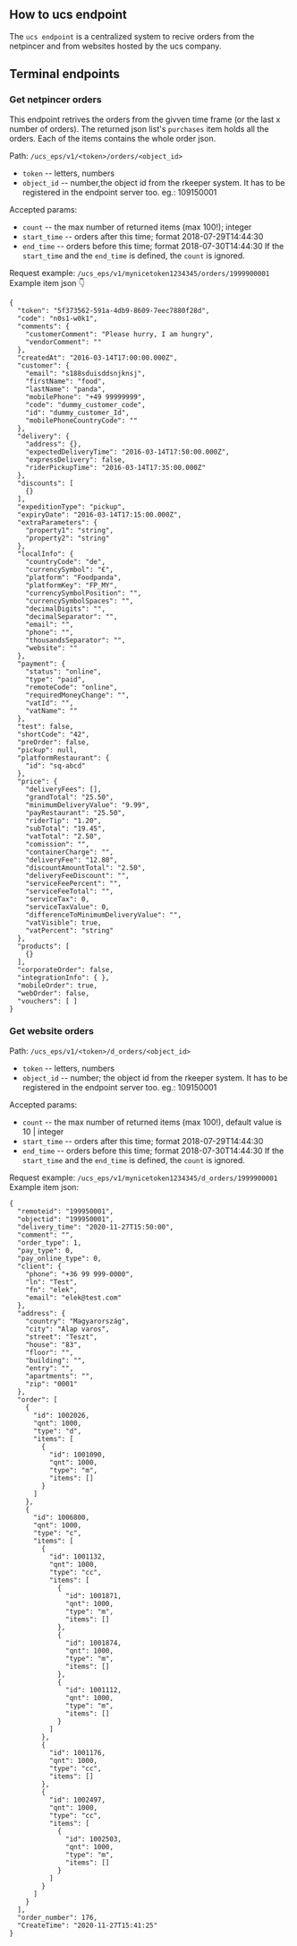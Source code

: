 ## How to ucs endpoint

The `ucs endpoint` is a centralized system to recive orders from the netpincer and from websites hosted by the ucs company.


## Terminal endpoints


### Get netpincer orders

This endpoint retrives the orders from the givven time frame (or the last x number of orders). The returned json list's `purchases` item holds all the orders. Each of the items contains the whole order json.

Path: `/ucs_eps/v1/<token>/orders/<object_id>`
- `token` -- letters, numbers
- `object_id` -- number,the object id from the rkeeper system. It has to be registered in the endpoint server too. eg.: 109150001

Accepted params:
- `count` -- the max number of returned items (max 100!); integer
- `start_time` -- orders after this time; format 2018-07-29T14:44:30
- `end_time` -- orders before this time; format 2018-07-30T14:44:30
If the `start_time` and the `end_time` is defined, the `count` is ignored.

Request example: `/ucs_eps/v1/mynicetoken1234345/orders/1999900001` 
Example item json 👇
  
```
{
  "token": "5f373562-591a-4db9-8609-7eec7880f28d",
  "code": "n0s1-w0k1",
  "comments": {
    "customerComment": "Please hurry, I am hungry",
    "vendorComment": ""
  },
  "createdAt": "2016-03-14T17:00:00.000Z",
  "customer": {
    "email": "s188sduisddsnjknsj",
    "firstName": "food",
    "lastName": "panda",
    "mobilePhone": "+49 99999999",
    "code": "dummy_customer_code",
    "id": "dummy_customer_Id",
    "mobilePhoneCountryCode": ""
  },
  "delivery": {
    "address": {},
    "expectedDeliveryTime": "2016-03-14T17:50:00.000Z",
    "expressDelivery": false,
    "riderPickupTime": "2016-03-14T17:35:00.000Z"
  },
  "discounts": [
    {}
  ],
  "expeditionType": "pickup",
  "expiryDate": "2016-03-14T17:15:00.000Z",
  "extraParameters": {
    "property1": "string",
    "property2": "string"
  },
  "localInfo": {
    "countryCode": "de",
    "currencySymbol": "€",
    "platform": "Foodpanda",
    "platformKey": "FP_MY",
    "currencySymbolPosition": "",
    "currencySymbolSpaces": "",
    "decimalDigits": "",
    "decimalSeparator": "",
    "email": "",
    "phone": "",
    "thousandsSeparator": "",
    "website": ""
  },
  "payment": {
    "status": "online",
    "type": "paid",
    "remoteCode": "online",
    "requiredMoneyChange": "",
    "vatId": "",
    "vatName": ""
  },
  "test": false,
  "shortCode": "42",
  "preOrder": false,
  "pickup": null,
  "platformRestaurant": {
    "id": "sq-abcd"
  },
  "price": {
    "deliveryFees": [],
    "grandTotal": "25.50",
    "minimumDeliveryValue": "9.99",
    "payRestaurant": "25.50",
    "riderTip": "1.20",
    "subTotal": "19.45",
    "vatTotal": "2.50",
    "comission": "",
    "containerCharge": "",
    "deliveryFee": "12.80",
    "discountAmountTotal": "2.50",
    "deliveryFeeDiscount": "",
    "serviceFeePercent": "",
    "serviceFeeTotal": "",
    "serviceTax": 0,
    "serviceTaxValue": 0,
    "differenceToMinimumDeliveryValue": "",
    "vatVisible": true,
    "vatPercent": "string"
  },
  "products": [
    {}
  ],
  "corporateOrder": false,
  "integrationInfo": { },
  "mobileOrder": true,
  "webOrder": false,
  "vouchers": [ ]
}
```

### Get website orders

Path: `/ucs_eps/v1/<token>/d_orders/<object_id>`
- `token` -- letters, numbers
- `object_id` -- number; the object id from the rkeeper system. It has to be registered in the endpoint server too. eg.: 109150001

Accepted params:
- `count` -- the max number of returned items (max 100!), default value is 10 | integer
- `start_time` -- orders after this time; format 2018-07-29T14:44:30
- `end_time` -- orders before this time; format 2018-07-30T14:44:30
If the `start_time` and the `end_time` is defined, the `count` is ignored.


Request example: `/ucs_eps/v1/mynicetoken1234345/d_orders/1999900001` 
Example item json:

```
{
  "remoteid": "199950001",
  "objectid": "199950001",
  "delivery_time": "2020-11-27T15:50:00",
  "comment": "",
  "order_type": 1,
  "pay_type": 0,
  "pay_online_type": 0,
  "client": {
    "phone": "+36 99 999-0000",
    "ln": "Test",
    "fn": "elek",
    "email": "elek@test.com"
  },
  "address": {
    "country": "Magyarország",
    "city": "Alap varos",
    "street": "Teszt",
    "house": "83",
    "floor": "",
    "building": "",
    "entry": "",
    "apartments": "",
    "zip": "0001"
  },
  "order": [
    {
      "id": 1002026,
      "qnt": 1000,
      "type": "d",
      "items": [
        {
          "id": 1001090,
          "qnt": 1000,
          "type": "m",
          "items": []
        }
      ]
    },
    {
      "id": 1006800,
      "qnt": 1000,
      "type": "c",
      "items": [
        {
          "id": 1001132,
          "qnt": 1000,
          "type": "cc",
          "items": [
            {
              "id": 1001871,
              "qnt": 1000,
              "type": "m",
              "items": []
            },
            {
              "id": 1001874,
              "qnt": 1000,
              "type": "m",
              "items": []
            },
            {
              "id": 1001112,
              "qnt": 1000,
              "type": "m",
              "items": []
            }
          ]
        },
        {
          "id": 1001176,
          "qnt": 1000,
          "type": "cc",
          "items": []
        },
        {
          "id": 1002497,
          "qnt": 1000,
          "type": "cc",
          "items": [
            {
              "id": 1002503,
              "qnt": 1000,
              "type": "m",
              "items": []
            }
          ]
        }
      ]
    }
  ],
  "order_number": 176,
  "CreateTime": "2020-11-27T15:41:25"
}
```
